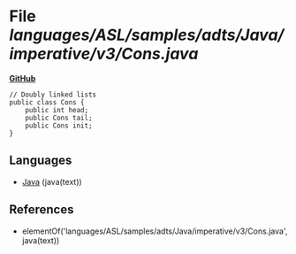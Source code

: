 # File _languages/ASL/samples/adts/Java/imperative/v3/Cons.java_
**[GitHub](https://github.com/softlang/yas/blob/master/languages/ASL/samples/adts/Java/imperative/v3/Cons.java)**
```
// Doubly linked lists
public class Cons {
	public int head;
	public Cons tail;
	public Cons init;
}
```

## Languages
* [Java](../languages/Java.md) (java(text))

## References
* elementOf('languages/ASL/samples/adts/Java/imperative/v3/Cons.java',java(text))
